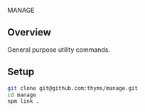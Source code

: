 MANAGE

## Overview ##
General purpose utility commands.

## Setup ##
```bash
git clone git@github.com:thyms/manage.git
cd manage
npm link .
```

